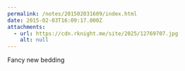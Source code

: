 ```yaml
---
permalink: /notes/201502031609/index.html
date: 2015-02-03T16:09:17.000Z
attachments:
  - url: https://cdn.rknight.me/site/2025/12769707.jpg
    alt: null
---
```


Fancy new bedding
